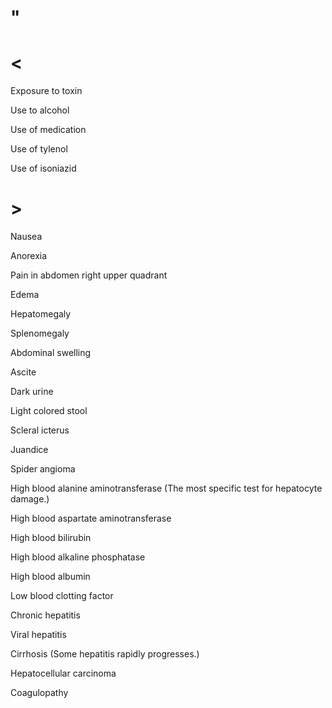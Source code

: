 # "

# <

Exposure to toxin

Use to alcohol

Use of medication

Use of tylenol

Use of isoniazid

# >

Nausea

Anorexia

Pain in abdomen right upper quadrant

Edema

Hepatomegaly

Splenomegaly

Abdominal swelling

Ascite

Dark urine

Light colored stool

Scleral icterus

Juandice

Spider angioma

High blood alanine aminotransferase
(The most specific test for hepatocyte damage.)

High blood aspartate aminotransferase

High blood bilirubin

High blood alkaline phosphatase

High blood albumin

Low blood clotting factor

Chronic hepatitis

Viral hepatitis

Cirrhosis
(Some hepatitis rapidly progresses.)

Hepatocellular carcinoma

Coagulopathy
